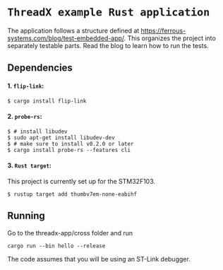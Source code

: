 # `ThreadX example Rust application`

The application follows a structure defined at https://ferrous-systems.com/blog/test-embedded-app/. This organizes
the project into separately testable parts. Read the blog to learn how to run the tests.

## Dependencies

#### 1. `flip-link`:

```console
$ cargo install flip-link
```

#### 2. `probe-rs`:

``` console
$ # install libudev
$ sudo apt-get install libudev-dev
$ # make sure to install v0.2.0 or later
$ cargo install probe-rs --features cli
```

#### 3. `Rust target`:

This project is currently set up for the STM32F103.

``` console
$ rustup target add thumbv7em-none-eabihf
```

## Running

Go to the threadx-app/cross folder and run

```console
cargo run --bin hello --release
```

The code assumes that you will be using an ST-Link debugger. 

